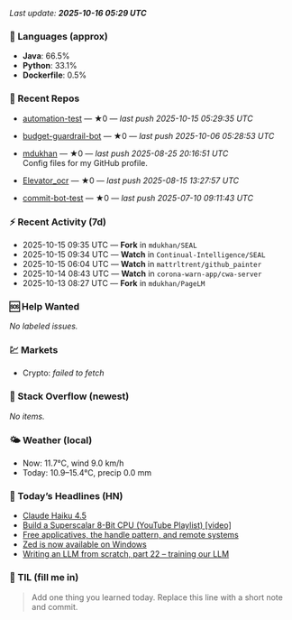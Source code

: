 

<!-- DAILY-SECTION:START -->
_Last update: **2025-10-16 05:29 UTC**_


### 🧪 Languages (approx)
- **Java**: 66.5%
- **Python**: 33.1%
- **Dockerfile**: 0.5%

### 🔧 Recent Repos
- [automation-test](https://github.com/mdukhan/automation-test) — ★0 — _last push 2025-10-15 05:29:35 UTC_  
  
- [budget-guardrail-bot](https://github.com/mdukhan/budget-guardrail-bot) — ★0 — _last push 2025-10-06 05:28:53 UTC_  
  
- [mdukhan](https://github.com/mdukhan/mdukhan) — ★0 — _last push 2025-08-25 20:16:51 UTC_  
  Config files for my GitHub profile.
- [Elevator_ocr](https://github.com/mdukhan/Elevator_ocr) — ★0 — _last push 2025-08-15 13:27:57 UTC_  
  
- [commit-bot-test](https://github.com/mdukhan/commit-bot-test) — ★0 — _last push 2025-07-10 09:11:43 UTC_  
  

### ⚡ Recent Activity (7d)
- 2025-10-15 09:35 UTC — **Fork** in `mdukhan/SEAL`
- 2025-10-15 09:34 UTC — **Watch** in `Continual-Intelligence/SEAL`
- 2025-10-15 06:04 UTC — **Watch** in `mattrltrent/github_painter`
- 2025-10-14 08:43 UTC — **Watch** in `corona-warn-app/cwa-server`
- 2025-10-13 08:27 UTC — **Fork** in `mdukhan/PageLM`

### 🆘 Help Wanted
_No labeled issues._

### 💹 Markets
- Crypto: _failed to fetch_

### 🧩 Stack Overflow (newest)
_No items._

### 🌤️ Weather (local)
- Now: 11.7°C, wind 9.0 km/h
- Today: 10.9–15.4°C, precip 0.0 mm

### 📰 Today’s Headlines (HN)
- [Claude Haiku 4.5](https://www.apple.com/newsroom/2025/10/apple-unleashes-m5-the-next-big-leap-in-ai-performance-for-apple-silicon/)
- [Build a Superscalar 8-Bit CPU (YouTube Playlist) [video]](https://www.anthropic.com/news/claude-haiku-4-5)
- [Free applicatives, the handle pattern, and remote systems](https://www.youtube.com/watch?v=bwjMLyBU4RU&amp;list=PLyR4neQXqQo5nPdEiMbaEJxWiy_UuyNN4&amp;index=1)
- [Zed is now available on Windows](https://exploring-better-ways.bellroy.com/free-applicatives-the-handle-pattern-and-remote-systems.html)
- [Writing an LLM from scratch, part 22 – training our LLM](https://zed.dev/blog/zed-for-windows-is-here)

### 🧠 TIL (fill me in)
> Add one thing you learned today. Replace this line with a short note and commit.

<!-- DAILY-SECTION:END -->
